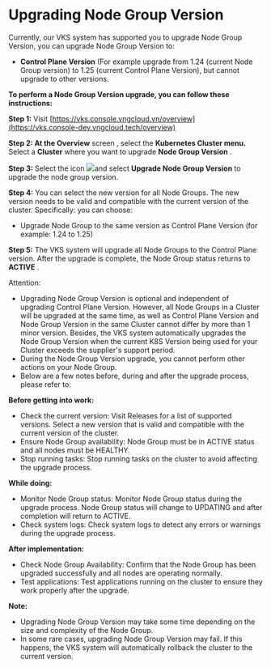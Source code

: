 # Upgrading Node Group Version

Currently, our VKS system has supported you to upgrade Node Group Version, you can upgrade Node Group Version to:

* **Control Plane Version** (For example upgrade from 1.24 (current Node Group version) to 1.25 (current Control Plane Version), but cannot upgrade to other versions.

**To perform a Node Group Version upgrade, you can follow these instructions:**

**Step 1:** Visit [https://vks.console.vngcloud.vn/overview](https://vks.console-dev.vngcloud.tech/overview)

**Step 2: At the Overview** screen , select the **Kubernetes Cluster menu.** Select a **Cluster** where you want to upgrade **Node Group Version** .

**Step 3:** Select the icon ![](https://docs.vngcloud.vn/\~gitbook/image?url=https%3A%2F%2Fdocs-admin.vngcloud.vn%2Fdownload%2Fthumbnails%2F73762196%2Fimage2024-4-16\_15-51-55.png%3Fversion%3D1%26modificationDate%3D1713258271000%26api%3Dv2\&width=40\&dpr=4\&quality=100\&sign=a9fb64df\&sv=1)and select **Upgrade Node Group Version** to upgrade the node group version.

**Step 4:** You can select the new version for all Node Groups. The new version needs to be valid and compatible with the current version of the cluster. Specifically: you can choose:

* Upgrade Node Group to the same version as Control Plane Version (for example: 1.24 to 1.25)

**Step 5:** The VKS system will upgrade all Node Groups to the Control Plane version. After the upgrade is complete, the Node Group status returns to **ACTIVE** .

Attention:

* Upgrading Node Group Version is optional and independent of upgrading Control Plane Version. However, all Node Groups in a Cluster will be upgraded at the same time, as well as Control Plane Version and Node Group Version in the same Cluster cannot differ by more than 1 minor version. Besides, the VKS system automatically upgrades the Node Group Version when the current K8S Version being used for your Cluster exceeds the supplier's support period.
* During the Node Group Version upgrade, you cannot perform other actions on your Node Group.
* Below are a few notes before, during and after the upgrade process, please refer to:

**Before getting into work:**

* Check the current version: Visit Releases for a list of supported versions. Select a new version that is valid and compatible with the current version of the cluster.
* Ensure Node Group availability: Node Group must be in ACTIVE status and all nodes must be HEALTHY.
* Stop running tasks: Stop running tasks on the cluster to avoid affecting the upgrade process.

**While doing:**

* Monitor Node Group status: Monitor Node Group status during the upgrade process. Node Group status will change to UPDATING and after completion will return to ACTIVE.
* Check system logs: Check system logs to detect any errors or warnings during the upgrade process.

**After implementation:**

* Check Node Group Availability: Confirm that the Node Group has been upgraded successfully and all nodes are operating normally.
* Test applications: Test applications running on the cluster to ensure they work properly after the upgrade.

**Note:**

* Upgrading Node Group Version may take some time depending on the size and complexity of the Node Group.
* In some rare cases, upgrading Node Group Version may fail. If this happens, the VKS system will automatically rollback the cluster to the current version.
